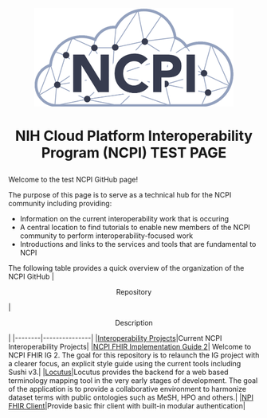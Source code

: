 <p align=center><img src="https://github.com/NCPI-test/.github/blob/main/ncpi-logo-close-crop.png" width="400"/></p>

# <p align=center> NIH Cloud Platform Interoperability Program (NCPI) TEST PAGE  </p>

Welcome to the test NCPI GitHub page! 

The purpose of this page is to serve as a technical hub for the NCPI community including providing:
  - Information on the current interoperability work that is occuring
  - A central location to find tutorials to enable new members of the NCPI community to perform interoperability-focused work
  - Introductions and links to the services and tools that are fundamental to NCPI


The following table provides a quick overview of the organization of the NCPI GitHub
| <p align=center>Repository</p>|<p align=center>Description</p>|
|--------|---------------|
|[Interoperability Projects](https://github.com/NCPI-test/NCPI-Interoperability-Projects-Test)|Current NCPI Interoperability Projects|
|[NCPI FHIR Implementation Guide 2](https://github.com/NIH-NCPI/ncpi-fhir-ig-2?tab=readme-ov-file)| Welcome to NCPI FHIR IG 2. The goal for this repository is to relaunch the IG project with a clearer focus, an explicit style guide using the current tools including Sushi v3.|
|[Locutus](https://github.com/NIH-NCPI/locutus)|Locutus provides the backend for a web based terminology mapping tool in the very early stages of development. The goal of the application is to provide a collaborative environment to harmonize dataset terms with public ontologies such as MeSH, HPO and others.|
|[NPI FHIR Client](https://github.com/NIH-NCPI/ncpi-fhir-client)|Provide basic fhir client with built-in modular authentication|
